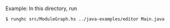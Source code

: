 Example: In this directory, run

    $ runghc src/ModuleGraph.hs ../java-examples/editor Main.java

